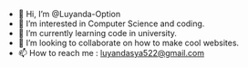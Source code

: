 - 👋 Hi, I’m @Luyanda-Option
- 👀 I’m interested in Computer Science and coding.
- 🌱 I’m currently learning code in university.
- 💞️ I’m looking to collaborate on how to make cool websites.
- 📫 How to reach me : luyandasya522@gmail.com

<!---
Luyanda-Option/Luyanda-Option is a ✨ special ✨ repository because its `README.md` (this file) appears on your GitHub profile.
You can click the Preview link to take a look at your changes.
--->
